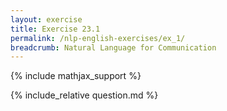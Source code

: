 ```yaml
---
layout: exercise
title: Exercise 23.1
permalink: /nlp-english-exercises/ex_1/
breadcrumb: Natural Language for Communication
---
```


{% include mathjax_support %}

<div><i class="arrow-up loader" data-chapter="nlp-english-exercises" data-exercise="ex_1" data-rating="0"></i></div>
{% include_relative question.md %}
